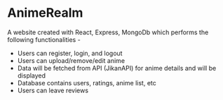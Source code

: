 # AnimeRealm

A website created with React, Express, MongoDb which performs the following functionalities -

*  Users can register, login, and logout
*  Users can upload/remove/edit anime 
*  Data will be fetched from API (JikanAPI) for anime details and will be displayed
*  Database contains users, ratings, anime list, etc
*  Users can leave reviews 


